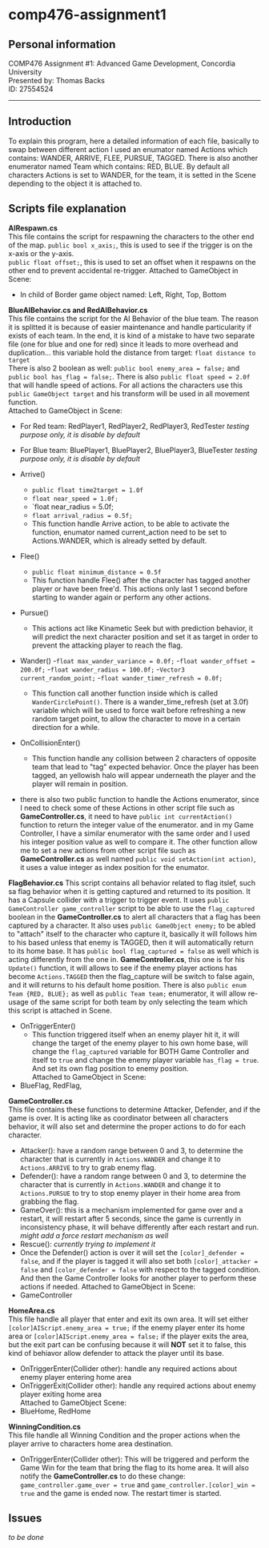 # comp476-assignment1
## Personal information    
COMP476 Assignment #1: Advanced Game Development, Concordia University    
Presented by: Thomas Backs    
ID: 27554524    
***
## Introduction    
To explain this program, here a detailed information of each file, basically to swap between different action I used an enumator named Actions which contains: WANDER, ARRIVE, FLEE, PURSUE, TAGGED. There is also another enumerator named Team which contains: RED, BLUE. By default all characters Actions is set to WANDER, for the team, it is setted in the Scene depending to the object it is attached to.    

## Scripts file explanation    

**AIRespawn.cs**    
This file contains the script for respawning the characters to the other end of the map.
    `public bool x_axis;`, this is used to see if the trigger is on the x-axis or the y-axis.    
    `public float offset;`, this is used to set an offset when it respawns on the other end to prevent accidental re-trigger.
Attached to GameObject in Scene:
- In child of Border game object named: Left, Right, Top, Bottom    

**BlueAIBehavior.cs and RedAIBehavior.cs**    
This file contains the script for the AI Behavior of the blue team. The reason it is splitted it is because of easier maintenance and handle particularity if exists of each team. In the end, it is kind of a mistake to have two separate file (one for blue and one for red) since it leads to more overhead and duplication... this variable hold the distance from target: `float distance to target`  
There is also 2 boolean as well: `public bool enemy_area = false;` and `public bool has_flag = false;`. There is also `public float speed = 2.0f` that will handle speed of actions. For all actions the characters use this `public GameObject target` and his transform will be used in all movement function.    
Attached to GameObject in Scene:
- For Red team: RedPlayer1, RedPlayer2, RedPlayer3, RedTester *testing purpose only, it is disable by default*    
- For Blue team: BluePlayer1, BluePlayer2, BluePlayer3, BlueTester *testing purpose only, it is disable by default*

- Arrive()
  - `public float time2target = 1.0f`
  - `float near_speed = 1.0f;`
  - `float near_radius = 5.0f;
  - `float arrival_radius = 0.5f;`
  - This function handle Arrive action, to be able to activate the function, enumator named current_action need to be set to Actions.WANDER, which is already setted by default.    

- Flee()
  - `public float minimum_distance = 0.5f`
  - This function handle Flee() after the character has tagged another player or have been free'd. This actions only last 1 second before starting to wander again or perform any other actions.    
  
- Pursue()
  - This actions act like Kinametic Seek but with prediction behavior, it will predict the next character position and set it as target in order to prevent the attacking player to reach the flag.    

- Wander()
  -`float max_wander_variance = 0.0f;`
  -`float wander_offset =  200.0f;`
  -`float wander_radius = 100.0f;`
  -`Vector3 current_random_point;`
  -`float wander_timer_refresh = 0.0f;`
  - This function call another function inside which is called `WanderCirclePoint()`. There is a wander_time_refresh (set at 3.0f) variable which will be used to force wait before refreshing a new random target point, to allow the character to move in a certain direction for a while.    
  
- OnCollisionEnter()
  - This function handle any collision between 2 characters of opposite team that lead to "tag" expected behavior. Once the player has been tagged, an yellowish halo will appear underneath the player and the player will remain in position.    

- there is also two public function to handle the Actions enumerator, since I need to check some of these Actions in other script file such as **GameController.cs**, it need to have `public int currentAction()` function to return the integer value of the enumerator. and in my Game Controller, I have a similar enumerator with the same order and I used his integer position value as well to compare it. The other function allow me to set a new actions from other script file such as **GameController.cs** as well named `public void setAction(int action)`, it uses a value integer as index position for the enumator.

**FlagBehavior.cs**
This script contains all behavior related to flag itslef, such sa flag behavior when it is getting captured and returned to its position. It has a Capsule collider with a trigger to trigger event. It uses `public GameController game_controller` script to be able to use the `flag_captured` boolean in the **GameController.cs** to alert all characters that a flag has been captured by a character. It also uses `public GameObject enemy;` to be abled to "attach" itself to the character who capture it, basically it will follows him to his based unless that enemy is TAGGED, then it will automatically return to its home base. It has `public bool flag_captured = false` as well which is acting differently from the one in. **GameController.cs**, this one is for his `Update()` function, it will allows to see if the enemy player actions has become `Actions.TAGGED` then the flag_capture will be switch to false again, and it will returns to his default home position. There is also `public enum Team {RED, BLUE};` as well as `public Team team;` enumerator, it will allow re-usage of the same script for both team by only selecting the team which this script is attached in Scene.    

- OnTriggerEnter()
  - This function triggered itself when an enemy player hit it, it will change the target of the enemy player to his own home base, will change the `flag_captured` variable for BOTH Game Controller and itself to `true` and change the enemy player variable `has_flag = true`. And set its own flag position to enemy position.    
Attached to GameObject in Scene:
- BlueFlag, RedFlag,
  
**GameController.cs**    
This file contains these functions to determine Attacker, Defender, and if the game is over. It is acting like as coordinator between all characters behavior, it will also set and determine the proper actions to do for each character.      
- Attacker(): have a random range between 0 and 3, to determine the character that is currently in `Actions.WANDER` and change it to `Actions.ARRIVE` to try to grab enemy flag.
- Defender(): have a random range between 0 and 3, to determine the character that is currently in `Actions.WANDER` and change it to `Actions.PURSUE` to try to stop enemy player in their home area from grabbing the flag.
- GameOver(): this is a mechanism implemented for game over and a restart, it will restart after 5 seconds, since the game is currently in inconsistency phase, it will behave differently after each restart and run. *might add a force restart mechanism as well*
- Rescue(): *currently trying to implement it*
- Once the Defender() action is over it will set the `[color]_defender = false`, and if the player is tagged it will also set both `[color]_attacker = false` and `[color_defender = false` with respect to the tagged condition. And then the Game Controller looks for another player to perform these actions if needed.
Attached to GameObject in Scene:
- GameController  

**HomeArea.cs**    
This file handle all player that enter and exit its own area. It will set either `[color]AIScript.enemy_area = true;` if the enemy player enter its home area or `[color]AIScript.enemy_area = false;` if the player exits the area, but the exit part can be confusing because it will __NOT__ set it to false, this kind of behiavor allow defender to attack the player until its base.
- OnTriggerEnter(Collider other): handle any required actions about enemy player entering home area
- OnTriggerExit(Collider other): handle any required actions about enemy player exiting home area    
Attached to GameObject Scene:
- BlueHome, RedHome    

**WinningCondition.cs**    
This file handle all Winning Condition and the proper actions when the player arrive to characters home area destination.
- OnTriggerEnter(Collider other): This will be triggered and perform the Game Win for the team that bring the flag to its home area. It will also notify the **GameController.cs** to do these change: `game_controller.game_over = true` and `game_controller.[color]_win = true` and the game is ended now. The restart timer is started.

## Issues    
*to be done*
